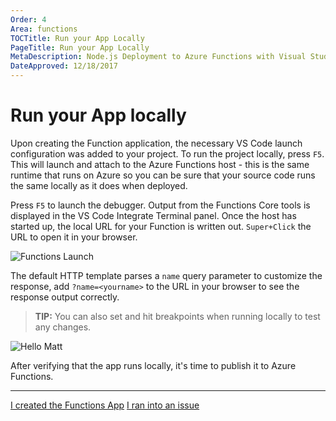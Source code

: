 ```yaml
---
Order: 4
Area: functions
TOCTitle: Run your App Locally
PageTitle: Run your App Locally
MetaDescription: Node.js Deployment to Azure Functions with Visual Studio Code
DateApproved: 12/18/2017
---
```

# Run your App locally

Upon creating the Function application, the necessary VS Code launch configuration was added to your project. To run the project locally, press `F5`. This will launch and attach to the Azure Functions host - this is the same runtime that runs on Azure so you can be sure that your source code runs the same locally as it does when deployed.

Press `F5` to launch the debugger. Output from the Functions Core tools is displayed in the VS Code Integrate Terminal panel. Once the host has started up, the local URL for your Function is written out. `Super+Click` the URL to open it in your browser.

![Functions Launch](images/functions-extension/functions-vscode-f5.png)

The default HTTP template parses a `name` query parameter to customize the response, add `?name=<yourname>` to the URL in your browser to see the response output correctly.

> **TIP:** You can also set and hit breakpoints when running locally to test any changes.

![Hello Matt](images/functions-extension/functions-test-local-browser.png)

After verifying that the app runs locally, it's time to publish it to Azure Functions.

----

<a class="tutorial-next-btn" href="/tutorials/functions-extension/deploy-app">I created the Functions App</a> <a class="tutorial-feedback-btn" onclick="reportIssue('node-deployment-azurefunctions', 'run-app')" href="javascript:void(0)">I ran into an issue</a>
